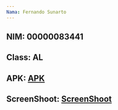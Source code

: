 ```yaml
---
Nama: Fernando Sunarto
---
```

NIM: 00000083441
---
Class: AL
---
APK: [APK](APK/LAB_WEEK_02_A.apk)
---
ScreenShoot: [ScreenShoot](SS/img.png)
---
